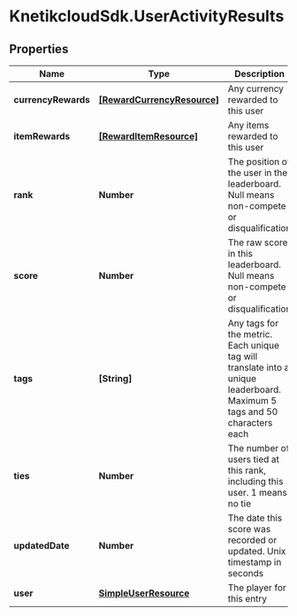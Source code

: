 # KnetikcloudSdk.UserActivityResults

## Properties
Name | Type | Description | Notes
------------ | ------------- | ------------- | -------------
**currencyRewards** | [**[RewardCurrencyResource]**](RewardCurrencyResource.md) | Any currency rewarded to this user | [optional] 
**itemRewards** | [**[RewardItemResource]**](RewardItemResource.md) | Any items rewarded to this user | [optional] 
**rank** | **Number** | The position of the user in the leaderboard. Null means non-compete or disqualification | [optional] 
**score** | **Number** | The raw score in this leaderboard. Null means non-compete or disqualification | [optional] 
**tags** | **[String]** | Any tags for the metric. Each unique tag will translate into a unique leaderboard. Maximum 5 tags and 50 characters each | [optional] 
**ties** | **Number** | The number of users tied at this rank, including this user. 1 means no tie | [optional] 
**updatedDate** | **Number** | The date this score was recorded or updated. Unix timestamp in seconds | [optional] 
**user** | [**SimpleUserResource**](SimpleUserResource.md) | The player for this entry | 


